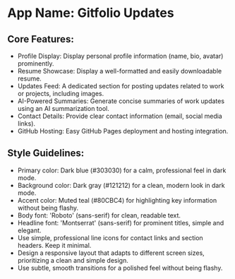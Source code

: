 # **App Name**: Gitfolio Updates

## Core Features:

- Profile Display: Display personal profile information (name, bio, avatar) prominently.
- Resume Showcase: Display a well-formatted and easily downloadable resume.
- Updates Feed: A dedicated section for posting updates related to work or projects, including images.
- AI-Powered Summaries: Generate concise summaries of work updates using an AI summarization tool.
- Contact Details: Provide clear contact information (email, social media links).
- GitHub Hosting: Easy GitHub Pages deployment and hosting integration.

## Style Guidelines:

- Primary color: Dark blue (#303030) for a calm, professional feel in dark mode.
- Background color: Dark gray (#121212) for a clean, modern look in dark mode.
- Accent color: Muted teal (#80CBC4) for highlighting key information without being flashy.
- Body font: 'Roboto' (sans-serif) for clean, readable text.
- Headline font: 'Montserrat' (sans-serif) for prominent titles, simple and elegant.
- Use simple, professional line icons for contact links and section headers. Keep it minimal.
- Design a responsive layout that adapts to different screen sizes, prioritizing a clean and simple design.
- Use subtle, smooth transitions for a polished feel without being flashy.